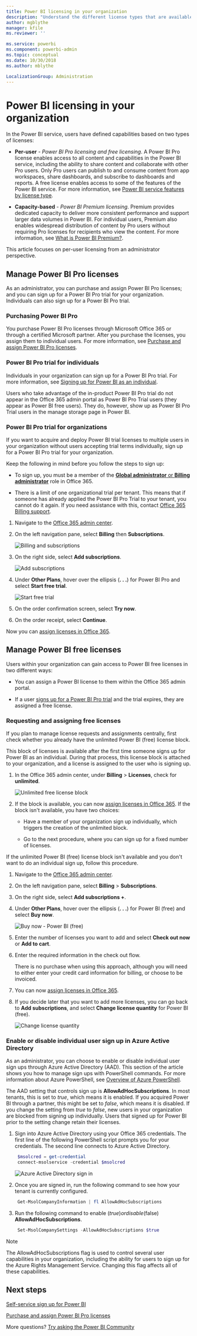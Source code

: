 ```yaml
---
title: Power BI licensing in your organization 
description: "Understand the different license types that are available in Power BI: free licensing, Power BI Pro, and Power BI Premium."
author: mgblythe
manager: kfile
ms.reviewer: ''

ms.service: powerbi
ms.component: powerbi-admin
ms.topic: conceptual
ms.date: 10/30/2018
ms.author: mblythe

LocalizationGroup: Administration
---
```


# Power BI licensing in your organization

In the Power BI service, users have defined capabilities based on two types of licenses:

* **Per-user** - *Power BI Pro licensing and free licensing*. A Power BI Pro license enables access to all content and capabilities in the Power BI service, including the ability to share content and collaborate with other Pro users. Only Pro users can publish to and consume content from app workspaces, share dashboards, and subscribe to dashboards and reports. A free license enables access to some of the features of the Power BI service. For more information, see [Power BI service features by license type](service-features-license-type.md).

* **Capacity-based** - *Power BI Premium licensing*. Premium provides dedicated capacity to deliver more consistent performance and support larger data volumes in Power BI. For individual users, Premium also enables widespread distribution of content by Pro users without requiring Pro licenses for recipients who view the content. For more information, see [What is Power BI Premium?](service-premium.md).

This article focuses on per-user licensing from an administrator perspective.

## Manage Power BI Pro licenses

As an administrator, you can purchase and assign Power BI Pro licenses; and you can sign up for a Power BI Pro trial for your organization. Individuals can also sign up for a Power BI Pro trial.

### Purchasing Power BI Pro

You purchase Power BI Pro licenses through Microsoft Office 365 or through a certified Microsoft partner. After you purchase the licenses, you assign them to individual users. For more information, see [Purchase and assign Power BI Pro licenses](service-admin-purchasing-power-bi-pro.md).

### Power BI Pro trial for individuals

Individuals in your organization can sign up for a Power BI Pro trial. For more information, see [Signing up for Power BI as an individual](service-self-service-signup-for-power-bi.md).

Users who take advantage of the in-product Power BI Pro trial do not appear in the Office 365 admin portal as Power BI Pro Trial users (they appear as Power BI free users). They do, however, show up as Power BI Pro Trial users in the manage storage page in Power BI.

### Power BI Pro trial for organizations

If you want to acquire and deploy Power BI trial licenses to multiple users in your organization without users accepting trial terms individually, sign up for a Power BI Pro trial for your organization.

Keep the following in mind before you follow the steps to sign up:

* To sign up, you must be a member of the [**Global administrator** or **Billing administrator**](https://support.office.com/article/about-office-365-admin-roles-da585eea-f576-4f55-a1e0-87090b6aaa9d?ui=en-US&rs=en-US&ad=US) role in Office 365.

* There is a limit of one organizational trial per tenant. This means that if someone has already applied the Power BI Pro Trial to your tenant, you cannot do it again. If you need assistance with this, contact [Office 365 Billing support](https://support.office.microsoft.com/article/contact-support-for-business-products-admin-help-32a17ca7-6fa0-4870-8a8d-e25ba4ccfd4b?CorrelationId=552bbf37-214f-4202-80cb-b94240dcd671&ui=en-US&rs=en-US&ad=US).

1. Navigate to the [Office 365 admin center](https://portal.office.com/adminportal/home#/homepage).

1. On the left navigation pane, select **Billing** then **Subscriptions**.

   ![Billing and subscriptions](media/service-admin-licensing-organization/service-power-bi-pro-in-your-organization-05.png)

1. On the right side, select **Add subscriptions**.

   ![Add subscriptions](media/service-admin-licensing-organization/service-power-bi-pro-in-your-organization-06.png)

1. Under **Other Plans**, hover over the ellipsis (**. . .**) for Power BI Pro and select **Start free trial**.

   ![Start free trial](media/service-admin-licensing-organization/service-power-bi-pro-in-your-organization-07.png) 

1. On the order confirmation screen, select **Try now**.

1. On the order receipt, select **Continue**.

Now you can [assign licenses in Office 365](https://support.office.com/article/assign-licenses-to-users-in-office-365-for-business-997596b5-4173-4627-b915-36abac6786dc).

## Manage Power BI free licenses

Users within your organization can gain access to Power BI free licenses in two different ways:

* You can assign a Power BI license to them within the Office 365 admin portal.

* If a user [signs up for a Power BI Pro trial](service-self-service-signup-for-power-bi.md) and the trial expires, they are assigned a free license.

### Requesting and assigning free licenses

If you plan to manage license requests and assignments centrally, first check whether you already have the unlimited Power BI (free) license block.

This block of licenses is available after the first time someone signs up for Power BI as an individual. During that process, this license block is attached to your organization, and a license is assigned to the user who is signing up.

1. In the Office 365 admin center, under **Billing** > **Licenses**, check for **unlimited**.

    ![Unlimited free license block](media/service-admin-licensing-organization/unlimited-licenses.png)

1. If the block is available, you can now [assign licenses in Office 365](https://support.office.com/article/assign-licenses-to-users-in-office-365-for-business-997596b5-4173-4627-b915-36abac6786dc). If the block isn't available, you have two choices:

    * Have a member of your organization sign up individually, which triggers the creation of the unlimited block.

    * Go to the next procedure, where you can sign up for a fixed number of licenses.

If the unlimited Power BI (free) license block isn't available and you don't want to do an individual sign up, follow this procedure.

1. Navigate to the [Office 365 admin center](https://portal.office.com/admin/default.aspx).

1. On the left navigation pane, select **Billing** > **Subscriptions**.

1. On the right side, select **Add subscriptions +**.

1. Under **Other Plans**, hover over the ellipsis (**. . .**) for Power BI (free) and select **Buy now**.

    ![Buy now - Power BI (free)](media/service-admin-licensing-organization/buy-powerbi-free.png)

1. Enter the number of licenses you want to add and select **Check out now** or **Add to cart**.

1. Enter the required information in the check out flow.

    There is no purchase when using this approach, although you will need to either enter your credit card information for billing, or choose to be invoiced.

1. You can now [assign licenses in Office 365](https://support.office.com/article/assign-licenses-to-users-in-office-365-for-business-997596b5-4173-4627-b915-36abac6786dc).

1. If you decide later that you want to add more licenses, you can go back to **Add subscriptions**, and select **Change license quantity** for Power BI (free).

    ![Change license quantity](media/service-admin-licensing-organization/change-license-quantity.png)

### Enable or disable individual user sign up in Azure Active Directory

As an administrator, you can choose to enable or disable individual user sign ups through Azure Active Directory (AAD). This section of the article shows you how to manage sign ups with PowerShell commands. For more information about Azure PowerShell, see [Overview of Azure PowerShell](/powershell/azure/overview).

The AAD setting that controls sign up is **AllowAdHocSubscriptions**. In most tenants, this is set to *true*, which means it is enabled. If you acquired Power BI through a partner, this might be set to *false*, which means it is disabled. If you change the setting from *true* to *false*, new users in your organization are blocked from signing up individually. Users that signed up for Power BI prior to the setting change retain their licenses.

1. Sign into Azure Active Directory using your Office 365 credentials. The first line of the following PowerShell script prompts you for your credentials. The second line connects to Azure Active Directory.

    ```powershell
     $msolcred = get-credential
     connect-msolservice -credential $msolcred
    ```

   ![Azure Active Directory sign in](media/service-admin-licensing-organization/aad-signin.png)

1. Once you are signed in, run the following command to see how your tenant is currently configured.

    ```powershell
     Get-MsolCompanyInformation | fl AllowAdHocSubscriptions
    ```
1. Run the following command to enable ($true) or disable ($false) **AllowAdHocSubscriptions**.

    ```powershell
     Set-MsolCompanySettings -AllowAdHocSubscriptions $true
    ```

> [!NOTE]
> The AllowAdHocSubscriptions flag is used to control several user capabilities in your organization, including the ability for users to sign up for the Azure Rights Management Service. Changing this flag affects all of these capabilities.

## Next steps

[Self-service sign up for Power BI](service-self-service-signup-for-power-bi.md)  

[Purchase and assign Power BI Pro licenses](service-admin-purchasing-power-bi-pro.md)

More questions? [Try asking the Power BI Community](http://community.powerbi.com/)